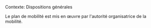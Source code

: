 Contexte: Dispositions générales

Le plan de mobilité est mis en œuvre par l'autorité organisatrice de la mobilité.
